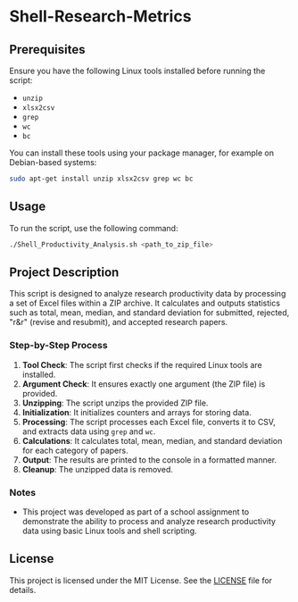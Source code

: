 # Shell-Research-Metrics

## Prerequisites

Ensure you have the following Linux tools installed before running the script:

- `unzip`
- `xlsx2csv`
- `grep`
- `wc`
- `bc`

You can install these tools using your package manager, for example on Debian-based systems:

```bash
sudo apt-get install unzip xlsx2csv grep wc bc
```

## Usage

To run the script, use the following command:

```bash
./Shell_Productivity_Analysis.sh <path_to_zip_file>
```

## Project Description

This script is designed to analyze research productivity data by processing a set of Excel files within a ZIP archive. It calculates and outputs statistics such as total, mean, median, and standard deviation for submitted, rejected, "r&r" (revise and resubmit), and accepted research papers.

### Step-by-Step Process

1. **Tool Check**: The script first checks if the required Linux tools are installed.
2. **Argument Check**: It ensures exactly one argument (the ZIP file) is provided.
3. **Unzipping**: The script unzips the provided ZIP file.
4. **Initialization**: It initializes counters and arrays for storing data.
5. **Processing**: The script processes each Excel file, converts it to CSV, and extracts data using `grep` and `wc`.
6. **Calculations**: It calculates total, mean, median, and standard deviation for each category of papers.
7. **Output**: The results are printed to the console in a formatted manner.
8. **Cleanup**: The unzipped data is removed.

### Notes

- This project was developed as part of a school assignment to demonstrate the ability to process and analyze research productivity data using basic Linux tools and shell scripting.

## License

This project is licensed under the MIT License. See the [LICENSE](./LICENSE) file for details.

